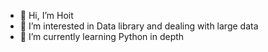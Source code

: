 - 👋 Hi, I’m Hoit
- 👀 I’m interested in Data library and dealing with large data
- 🌱 I’m currently learning Python in depth


<!---
Error68/Error68 is a ✨ special ✨ repository because its `README.md` (this file) appears on your GitHub profile.
You can click the Preview link to take a look at your changes.
--->
